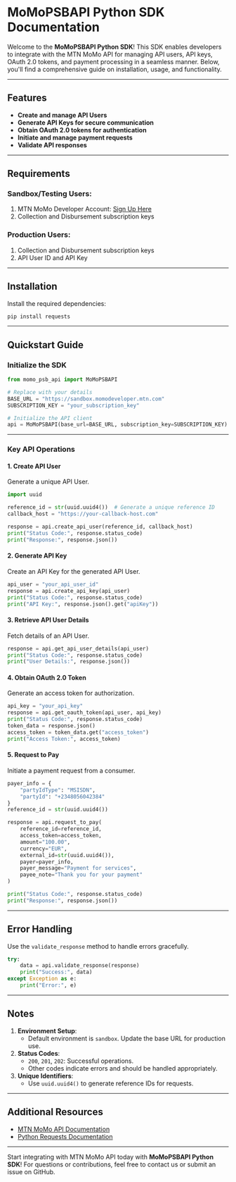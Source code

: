 # MoMoPSBAPI Python SDK Documentation

Welcome to the **MoMoPSBAPI Python SDK**! This SDK enables developers to integrate with the MTN MoMo API for managing API users, API keys, OAuth 2.0 tokens, and payment processing in a seamless manner. Below, you'll find a comprehensive guide on installation, usage, and functionality.

---

## Features
- **Create and manage API Users**
- **Generate API Keys for secure communication**
- **Obtain OAuth 2.0 tokens for authentication**
- **Initiate and manage payment requests**
- **Validate API responses**

---

## Requirements
### Sandbox/Testing Users:
1. MTN MoMo Developer Account: [Sign Up Here](https://momodeveloper.mtn.com/signin?ReturnUrl=%2F)
2. Collection and Disbursement subscription keys

### Production Users:
1. Collection and Disbursement subscription keys
2. API User ID and API Key

---

## Installation
Install the required dependencies:
```bash
pip install requests
```

---

## Quickstart Guide

### Initialize the SDK
```python
from momo_psb_api import MoMoPSBAPI

# Replace with your details
BASE_URL = "https://sandbox.momodeveloper.mtn.com"
SUBSCRIPTION_KEY = "your_subscription_key"

# Initialize the API client
api = MoMoPSBAPI(base_url=BASE_URL, subscription_key=SUBSCRIPTION_KEY)
```

---

### Key API Operations

#### 1. Create API User
Generate a unique API User.
```python
import uuid

reference_id = str(uuid.uuid4())  # Generate a unique reference ID
callback_host = "https://your-callback-host.com"

response = api.create_api_user(reference_id, callback_host)
print("Status Code:", response.status_code)
print("Response:", response.json())
```

#### 2. Generate API Key
Create an API Key for the generated API User.
```python
api_user = "your_api_user_id"
response = api.create_api_key(api_user)
print("Status Code:", response.status_code)
print("API Key:", response.json().get("apiKey"))
```

#### 3. Retrieve API User Details
Fetch details of an API User.
```python
response = api.get_api_user_details(api_user)
print("Status Code:", response.status_code)
print("User Details:", response.json())
```

#### 4. Obtain OAuth 2.0 Token
Generate an access token for authorization.
```python
api_key = "your_api_key"
response = api.get_oauth_token(api_user, api_key)
print("Status Code:", response.status_code)
token_data = response.json()
access_token = token_data.get("access_token")
print("Access Token:", access_token)
```

#### 5. Request to Pay
Initiate a payment request from a consumer.
```python
payer_info = {
    "partyIdType": "MSISDN",
    "partyId": "+2348056042384"
}
reference_id = str(uuid.uuid4())

response = api.request_to_pay(
    reference_id=reference_id,
    access_token=access_token,
    amount="100.00",
    currency="EUR",
    external_id=str(uuid.uuid4()),
    payer=payer_info,
    payer_message="Payment for services",
    payee_note="Thank you for your payment"
)

print("Status Code:", response.status_code)
print("Response:", response.json())
```

---

## Error Handling
Use the `validate_response` method to handle errors gracefully.
```python
try:
    data = api.validate_response(response)
    print("Success:", data)
except Exception as e:
    print("Error:", e)
```

---

## Notes
1. **Environment Setup**:
   - Default environment is `sandbox`. Update the base URL for production use.
2. **Status Codes**:
   - `200`, `201`, `202`: Successful operations.
   - Other codes indicate errors and should be handled appropriately.
3. **Unique Identifiers**:
   - Use `uuid.uuid4()` to generate reference IDs for requests.

---

## Additional Resources
- [MTN MoMo API Documentation](https://momodeveloper.mtn.com/)
- [Python Requests Documentation](https://docs.python-requests.org/en/latest/)

---

Start integrating with MTN MoMo API today with **MoMoPSBAPI Python SDK**! For questions or contributions, feel free to contact us or submit an issue on GitHub.